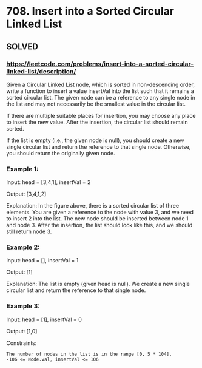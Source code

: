 # 708. Insert into a Sorted Circular Linked List

## SOLVED
### https://leetcode.com/problems/insert-into-a-sorted-circular-linked-list/description/

Given a Circular Linked List node, which is sorted in non-descending order, write a function to insert a value insertVal into the list such that it remains a sorted circular list. The given node can be a reference to any single node in the list and may not necessarily be the smallest value in the circular list.

If there are multiple suitable places for insertion, you may choose any place to insert the new value. After the insertion, the circular list should remain sorted.

If the list is empty (i.e., the given node is null), you should create a new single circular list and return the reference to that single node. Otherwise, you should return the originally given node.



### Example 1:



Input: head = [3,4,1], insertVal = 2

Output: [3,4,1,2]

Explanation: In the figure above, there is a sorted circular list of three elements. You are given a reference to the node with value 3, and we need to insert 2 into the list. The new node should be inserted between node 1 and node 3. After the insertion, the list should look like this, and we should still return node 3.



### Example 2:

Input: head = [], insertVal = 1

Output: [1]

Explanation: The list is empty (given head is null). We create a new single circular list and return the reference to that single node.


### Example 3:

Input: head = [1], insertVal = 0

Output: [1,0]


Constraints:

    The number of nodes in the list is in the range [0, 5 * 104].
    -106 <= Node.val, insertVal <= 106